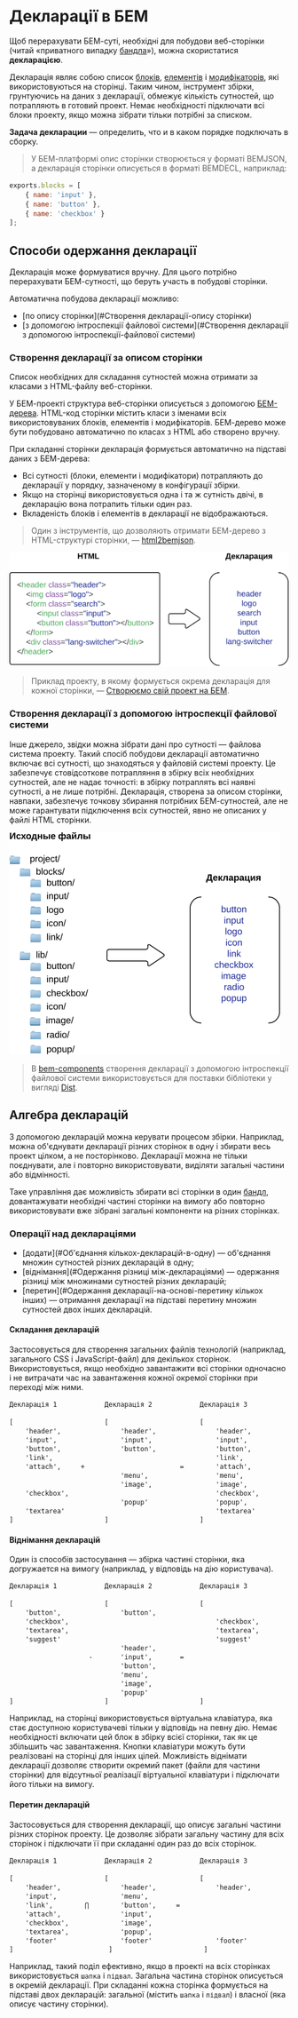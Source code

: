 # Декларації в БЕМ

Щоб перерахувати БЕМ-суті, необхідні для побудови веб-сторінки (читай «приватного випадку [бандла](../build/build.ru.md#bundle)»), можна скористатися **декларацією**.

Декларація являє собою список [блоків](../key-concepts/key-concepts.ru.md#Блок), [елементів](../key-concepts/key-concepts.ru.md#Елемент) і [модифікаторів](../key-concepts/key-concepts.ru.md#Модифікатор), які використовуються на сторінці. Таким чином, інструмент збірки, грунтуючись на даних з декларації, обмежує кількість сутностей, що потрапляють в готовий проект. Немає необхідності підключати всі блоки проекту, якщо можна зібрати тільки потрібні за списком.

**Задача декларации** — определить, что и в каком порядке подключать в сборку.

>У БЕМ-платформі опис сторінки створюється у форматі BEMJSON, а декларація сторінки описується в форматі BEMDECL, наприклад:
```js
exports.blocks = [
    { name: 'input' },
    { name: 'button' },
    { name: 'checkbox' }
];
```

## Способи одержання декларації

Декларація може формуватися вручну. Для цього потрібно перерахувати БЕМ-сутності, що беруть участь в побудові сторінки.

Автоматична побудова декларації можливо:

* [по опису сторінки](#Створення декларації-опису сторінки)
* [з допомогою інтроспекції файлової системи](#Створення декларації з допомогою інтроспекції-файлової системи)

### Створення декларації за описом сторінки

Список необхідних для складання сутностей можна отримати за класами з HTML-файлу веб-сторінки.

У БЕМ-проекті структура веб-сторінки описується з допомогою [БЕМ-дерева](../key-concepts/key-concepts.ru.md#БЕМ-дерево). HTML-код сторінки містить класи з іменами всіх використовуваних блоків, елементів і модифікаторів. БЕМ-дерево може бути побудовано автоматично по класах з HTML або створено вручну.

При складанні сторінки декларація формується автоматично на підставі даних з БЕМ-дерева:
* Всі сутності (блоки, елементи і модифікатори) потрапляють до декларації у порядку, зазначеному в конфігурації збірки.
* Якщо на сторінці використовується одна і та ж сутність двічі, в декларацію вона потрапить тільки один раз.
* Вкладеність блоків і елементів в декларації не відображаються.

>Один з інструментів, що дозволяють отримати БЕМ-дерево з HTML-структурі сторінки, — [html2bemjson](https://github.com/bem-incubator/html2bemjson).

![Спосіб створення декларації](declarations__html2decl.png)

>Приклад проекту, в якому формується окрема декларація для кожної сторінки, — [Створюємо свій проект на БЕМ](https://ru.bem.info/tutorials/start-with-project-stub/).

### Створення декларації з допомогою інтроспекції файлової системи

Інше джерело, звідки можна зібрати дані про сутності — файлова система проекту.
Такий спосіб побудови декларації автоматично включає всі сутності, що знаходяться у файловій системі проекту. Це забезпечує стовідсоткове потрапляння в збірку всіх необхідних сутностей, але не надає точності: в збірку потраплять всі наявні сутності, а не лише потрібні.
Декларація, створена за описом сторінки, навпаки, забезпечує точкову збирання потрібних БЕМ-сутностей, але не може гарантувати підключення всіх сутностей, явно не описаних у файлі HTML сторінки.

![Спосіб створення декларації](declarations__fs2decl.png)

>В [bem-components](https://ru.bem.info/libs/bem-components/) створення декларації з допомогою інтроспекції файлової системи використовується для поставки бібліотеки у вигляді [Dist](https://ru.bem.info/libs/bem-components/current/#Варианты-поставки-библиотеки).

## Алгебра декларацій

З допомогою декларацій можна керувати процесом збірки. Наприклад, можна об'єднувати декларації різних сторінок в одну і збирати весь проект цілком, а не посторінково. Декларації можна не тільки поєднувати, але і повторно використовувати, виділяти загальні частини або відмінності.

Таке управління дає можливість збирати всі сторінки в один [бандл](../build/build.ru.md#bundle), довантажувати необхідні частині сторінки на вимогу або повторно використовувати вже зібрані загальні компоненти на різних сторінках.

### Операції над деклараціями

* [додати](#Об'єднання кількох-декларацій-в-одну) — об'єднання множин сутностей різних декларацій в одну;
* [віднімання](#Одержання різниці між-деклараціями) — одержання різниці між множинами сутностей різних декларацій;
* [перетин](#Одержання декларації-на-основі-перетину кількох інших) — отримання декларації на підставі перетину множин сутностей двох інших декларацій.

#### Складання декларацій

Застосовується для створення загальних файлів технологій (наприклад, загального CSS і JavaScript-файл) для декількох сторінок. Використовується, якщо необхідно завантажити всі сторінки одночасно і не витрачати час на завантаження кожної окремої сторінки при переході між ними.

```text
Декларація 1            Декларація 2            Декларація 3

[                       [                       [
    'header',               'header',               'header',
    'input',                'input',                'input',
    'button',               'button',               'button',
    'link',                                         'link',
    'attach',     +                        =        'attach',
                            'menu',                 'menu',
                            'image',                'image',
    'checkbox',                                     'checkbox',
                            'popup'                 'popup',
    'textarea'                                      'textarea'
]                       ]                       ]
```

#### Віднімання декларацій

Один із способів застосування — збірка частині сторінки, яка догружается на вимогу (наприклад, у відповідь на дію користувача).

```text
Декларація 1            Декларація 2            Декларація 3

[                       [                       [
    'button',               'button',
    'checkbox',                                     'checkbox',
    'textarea',                                     'textarea',
    'suggest'                                       'suggest'
                            'header',
                    -       'input',       =
                            'button',
                            'menu',
                            'image',
                            'popup'
]                       ]                       ]
```

Наприклад, на сторінці використовується віртуальна клавіатура, яка стає доступною користувачеві тільки у відповідь на певну дію. Немає необхідності включати цей блок в збірку всієї сторінки, так як це збільшить час завантаження. Кнопки клавіатури можуть бути реалізовані на сторінці для інших цілей. Можливість віднімати декларації дозволяє створити окремий пакет (файли для частини сторінки) для відсутньої реалізації віртуальної клавіатури і підключати його тільки на вимогу.

#### Перетин декларацій

Застосовується для створення декларації, що описує загальні частини різних сторінок проекту. Це дозволяє зібрати загальну частину для всіх сторінок і підключати її при складанні один раз до всіх сторінок.

```text
Декларація 1            Декларація 2            Декларація 3

[                       [                       [
    'header',               'header',               'header',
    'input',                'menu',
    'link',        ⋂        'button',     =
    'attach',               'input',
    'checkbox',             'image',
    'textarea',             'popup',
    'footer'                'footer'                'footer'
]                        ]                       ]
```
Наприклад, такий поділ ефективно, якщо в проекті на всіх сторінках використовується `шапка` і `підвал`. Загальна частина сторінок описується в окремій декларації. При складанні кожна сторінка формується на підставі двох декларацій: загальної (містить `шапка` і `підвал`) і власної (яка описує частину сторінки).
